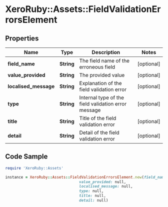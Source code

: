 # XeroRuby::Assets::FieldValidationErrorsElement

## Properties

Name | Type | Description | Notes
------------ | ------------- | ------------- | -------------
**field_name** | **String** | The field name of the erroneous field | [optional] 
**value_provided** | **String** | The provided value | [optional] 
**localised_message** | **String** | Explanation of the field validation error | [optional] 
**type** | **String** | Internal type of the field validation error message | [optional] 
**title** | **String** | Title of the field validation error | [optional] 
**detail** | **String** | Detail of the field validation error | [optional] 

## Code Sample

```ruby
require 'XeroRuby::Assets'

instance = XeroRuby::Assets::FieldValidationErrorsElement.new(field_name: null,
                                 value_provided: null,
                                 localised_message: null,
                                 type: null,
                                 title: null,
                                 detail: null)
```


